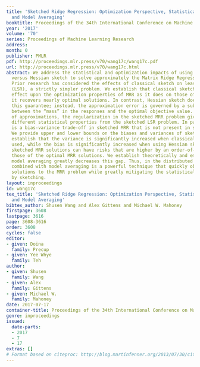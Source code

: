 ```yaml
---
title: 'Sketched Ridge Regression: Optimization Perspective, Statistical Perspective,
  and Model Averaging'
booktitle: Proceedings of the 34th International Conference on Machine Learning
year: '2017'
volume: '70'
series: Proceedings of Machine Learning Research
address: 
month: 0
publisher: PMLR
pdf: http://proceedings.mlr.press/v70/wang17c/wang17c.pdf
url: http://proceedings.mlr.press/v70/wang17c.html
abstract: We address the statistical and optimization impacts of using classical sketch
  versus Hessian sketch to solve approximately the Matrix Ridge Regression (MRR) problem.
  Prior research has considered the effects of classical sketch on least squares regression
  (LSR), a strictly simpler problem. We establish that classical sketch has a similar
  effect upon the optimization properties of MRR as it does on those of LSR—namely,
  it recovers nearly optimal solutions. In contrast, Hessian sketch does not have
  this guarantee; instead, the approximation error is governed by a subtle interplay
  between the “mass” in the responses and the optimal objective value. For both types
  of approximations, the regularization in the sketched MRR problem gives it significantly
  different statistical properties from the sketched LSR problem. In particular, there
  is a bias-variance trade-off in sketched MRR that is not present in sketched LSR.
  We provide upper and lower bounds on the biases and variances of sketched MRR; these
  establish that the variance is significantly increased when classical sketches are
  used, while the bias is significantly increased when using Hessian sketches. Empirically,
  sketched MRR solutions can have risks that are higher by an order-of-magnitude than
  those of the optimal MRR solutions. We establish theoretically and empirically that
  model averaging greatly decreases this gap. Thus, in the distributed setting, sketching
  combined with model averaging is a powerful technique that quickly obtains near-optimal
  solutions to the MRR problem while greatly mitigating the statistical risks incurred
  by sketching.
layout: inproceedings
id: wang17c
tex_title: 'Sketched Ridge Regression: Optimization Perspective, Statistical Perspective,
  and Model Averaging'
bibtex_author: Shusen Wang and Alex Gittens and Michael W. Mahoney
firstpage: 3608
lastpage: 3616
page: 3608-3616
order: 3608
cycles: false
editor:
- given: Doina
  family: Precup
- given: Yee Whye
  family: Teh
author:
- given: Shusen
  family: Wang
- given: Alex
  family: Gittens
- given: Michael W.
  family: Mahoney
date: 2017-07-17
container-title: Proceedings of the 34th International Conference on Machine Learning
genre: inproceedings
issued:
  date-parts:
  - 2017
  - 7
  - 17
extras: []
# Format based on citeproc: http://blog.martinfenner.org/2013/07/30/citeproc-yaml-for-bibliographies/
---
```

